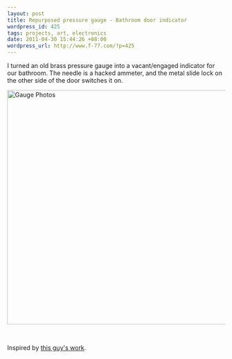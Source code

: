 ```yaml
---
layout: post
title: Repurposed pressure gauge - Bathroom door indicator
wordpress_id: 425
tags: projects, art, electronics
date: 2011-04-30 15:44:26 +08:00
wordpress_url: http://www.f-77.com/?p=425
---
```

I turned an old brass pressure gauge into a vacant/engaged indicator for our bathroom. The needle is a hacked ammeter, and the metal slide lock on the other side of the door switches it on.
<br/>

<a href="http://i.imgur.com/oi8MX.jpg"><img src="http://i.imgur.com/oi8MX.jpg" alt="Gauge Photos" width="540px" /></a>

&nbsp;

Inspired by <a href="http://hackaday.com/2010/11/24/building-a-bandwidth-meter/">this guy's work</a>.
<br/>

